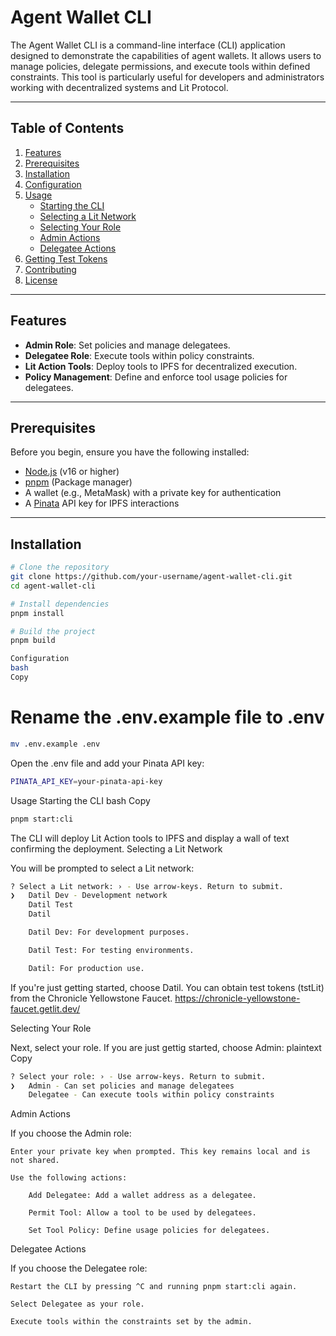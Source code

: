 # Agent Wallet CLI

The Agent Wallet CLI is a command-line interface (CLI) application designed to demonstrate the capabilities of agent wallets. It allows users to manage policies, delegate permissions, and execute tools within defined constraints. This tool is particularly useful for developers and administrators working with decentralized systems and Lit Protocol.

---

## Table of Contents

1. [Features](#features)
2. [Prerequisites](#prerequisites)
3. [Installation](#installation)
4. [Configuration](#configuration)
5. [Usage](#usage)
   - [Starting the CLI](#starting-the-cli)
   - [Selecting a Lit Network](#selecting-a-lit-network)
   - [Selecting Your Role](#selecting-your-role)
   - [Admin Actions](#admin-actions)
   - [Delegatee Actions](#delegatee-actions)
6. [Getting Test Tokens](#getting-test-tokens)
7. [Contributing](#contributing)
8. [License](#license)

---

## Features

- **Admin Role**: Set policies and manage delegatees.
- **Delegatee Role**: Execute tools within policy constraints.
- **Lit Action Tools**: Deploy tools to IPFS for decentralized execution.
- **Policy Management**: Define and enforce tool usage policies for delegatees.

---

## Prerequisites

Before you begin, ensure you have the following installed:

- [Node.js](https://nodejs.org/) (v16 or higher)
- [pnpm](https://pnpm.io/) (Package manager)
- A wallet (e.g., MetaMask) with a private key for authentication
- A [Pinata](https://www.pinata.cloud/) API key for IPFS interactions

---

## Installation

```bash
# Clone the repository
git clone https://github.com/your-username/agent-wallet-cli.git
cd agent-wallet-cli

# Install dependencies
pnpm install

# Build the project
pnpm build

Configuration
bash
Copy
```

# Rename the .env.example file to .env

```bash
mv .env.example .env
```

Open the .env file and add your Pinata API key:

```bash
PINATA_API_KEY=your-pinata-api-key

```

Usage
Starting the CLI
bash
Copy

```bash
pnpm start:cli
```

The CLI will deploy Lit Action tools to IPFS and display a wall of text confirming the deployment.
Selecting a Lit Network

You will be prompted to select a Lit network:

```bash
? Select a Lit network: › - Use arrow-keys. Return to submit.
❯   Datil Dev - Development network
    Datil Test
    Datil

    Datil Dev: For development purposes.

    Datil Test: For testing environments.

    Datil: For production use.
```

If you're just getting started, choose Datil. You can obtain test tokens (tstLit) from the Chronicle Yellowstone Faucet.
https://chronicle-yellowstone-faucet.getlit.dev/

Selecting Your Role

Next, select your role. If you are just gettig started, choose Admin:
plaintext
Copy
```bash
? Select your role: › - Use arrow-keys. Return to submit.
❯   Admin - Can set policies and manage delegatees
    Delegatee - Can execute tools within policy constraints
```

Admin Actions

If you choose the Admin role:

    Enter your private key when prompted. This key remains local and is not shared.

    Use the following actions:

        Add Delegatee: Add a wallet address as a delegatee.

        Permit Tool: Allow a tool to be used by delegatees.

        Set Tool Policy: Define usage policies for delegatees.

Delegatee Actions

If you choose the Delegatee role:

    Restart the CLI by pressing ^C and running pnpm start:cli again.

    Select Delegatee as your role.

    Execute tools within the constraints set by the admin.
